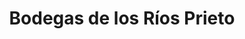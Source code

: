 ---
title: "Bodegas de los Ríos Prieto"
url: /pesquera-de-duero/bodegas-de-los-rios-prieto/
shop: Wein
---